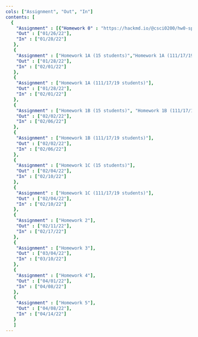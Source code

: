 ```yaml
---
cols: ["Assignment", "Out", "In"]
contents: [
  {
    "Assignment" : [{"Homework 0" : "https://hackmd.io/@csci0200/hw0-spr22"}],
    "Out" : ["01/26/22"],
    "In" : ["01/28/22"]
   },
   {
    "Assignment" : ["Homework 1A (15 students)","Homework 1A (111/17/19 students)"],
    "Out" : ["01/28/22"],
    "In" : ["02/01/22"]
   },
   {
    "Assignment" : ["Homework 1A (111/17/19 students)"],
    "Out" : ["01/28/22"],
    "In" : ["02/01/22"]
   },
   {
    "Assignment" : ["Homework 1B (15 students)", "Homework 1B (111/17/19 students)"],
    "Out" : ["02/02/22"],
    "In" : ["02/06/22"]
   },
   {
    "Assignment" : ["Homework 1B (111/17/19 students)"],
    "Out" : ["02/02/22"],
    "In" : ["02/06/22"]
   },
   {
    "Assignment" : ["Homework 1C (15 students)"],
    "Out" : ["02/04/22"],
    "In" : ["02/10/22"]
   },
   {
    "Assignment" : ["Homework 1C (111/17/19 students)"],
    "Out" : ["02/04/22"],
    "In" : ["02/10/22"]
   },
   {
    "Assignment" : ["Homework 2"],
    "Out" : ["02/11/22"],
    "In" : ["02/17/22"]
   },
   {
    "Assignment" : ["Homework 3"],
    "Out" : ["03/04/22"],
    "In" : ["03/10/22"]
   },
   {
    "Assignment" : ["Homework 4"],
    "Out" : ["04/01/22"],
    "In" : ["04/08/22"]
   },
   {
    "Assignment" : ["Homework 5"],
    "Out" : ["04/08/22"],
    "In" : ["04/14/22"]
   }
   ]
---
```

